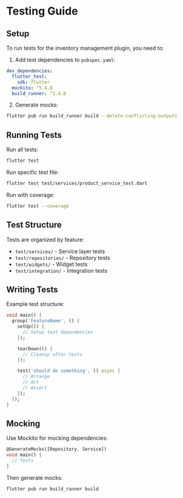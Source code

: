 # Testing Guide

## Setup

To run tests for the inventory management plugin, you need to:

1. Add test dependencies to `pubspec.yaml`:
```yaml
dev_dependencies:
  flutter_test:
    sdk: flutter
  mockito: ^5.4.0
  build_runner: ^2.4.0
```

2. Generate mocks:
```bash
flutter pub run build_runner build --delete-conflicting-outputs
```

## Running Tests

Run all tests:
```bash
flutter test
```

Run specific test file:
```bash
flutter test test/services/product_service_test.dart
```

Run with coverage:
```bash
flutter test --coverage
```

## Test Structure

Tests are organized by feature:
- `test/services/` - Service layer tests
- `test/repositories/` - Repository tests
- `test/widgets/` - Widget tests
- `test/integration/` - Integration tests

## Writing Tests

Example test structure:
```dart
void main() {
  group('FeatureName', () {
    setUp(() {
      // Setup test dependencies
    });

    tearDown(() {
      // Cleanup after tests
    });

    test('should do something', () async {
      // Arrange
      // Act
      // Assert
    });
  });
}
```

## Mocking

Use Mockito for mocking dependencies:
```dart
@GenerateMocks([Repository, Service])
void main() {
  // Tests
}
```

Then generate mocks:
```bash
flutter pub run build_runner build
```